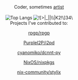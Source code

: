 <div align="center" >
  <div>
    Coder, sometimes <a href="https://github.com/asciimoth/3a_storage">artist</a>
  </div>
  <br>
  <span>
    <img align="top" src="https://github-readme-stats.vercel.app/api/top-langs/?username=asciimoth&layout=donut-vertical&langs_count=100&hide=roff,Makefile,Ruby,Mustache,Perl,HTML,CSS,Dockerfile,AppleScript,Just,Haskell&theme=transparent&hide_border=true" alt="Top Langs" />
  </span>
  <span>
    <img align="top" src="https://i.imgur.com/28Iddmq.gif" alt="![>|_||\\|K2!\]34\" />
  </span>
  <br>
  <span>
	  Projects I've contributed to: <br>
<!--START_SECTION:prlist-->



<a href="https://github.com/rpgp/rpgp/pulls?q=is%3Apr&#43;author%3Aasciimoth">rpgp/rpgp</a> <br>

<a href="https://github.com/PurpleI2P/i2pd/pulls?q=is%3Apr&#43;author%3Aasciimoth">PurpleI2P/i2pd</a> <br>

<a href="https://github.com/cyanomiko/dcnnt-py/pulls?q=is%3Apr&#43;author%3Aasciimoth">cyanomiko/dcnnt-py</a> <br>

<a href="https://github.com/NixOS/nixpkgs/pulls?q=is%3Apr&#43;author%3Aasciimoth">NixOS/nixpkgs</a> <br>

<a href="https://github.com/nix-community/stylix/pulls?q=is%3Apr&#43;author%3Aasciimoth">nix-community/stylix</a> <br>

	
<!--END_SECTION:prlist-->
  </span>
</div>
